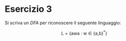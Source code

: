# Esercizio 3

Si scriva un *DFA* per riconoscere il seguente linguaggio:

<center>
L = {awa : w ∈ {a,b}<sup>*</sup>}
</center>
